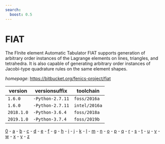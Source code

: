 ```yaml
---
search:
  boost: 0.5
---
```

# FIAT

The FInite element Automatic Tabulator FIAT supports generation of arbitrary order  instances of the Lagrange elements on lines, triangles, and tetrahedra. It is also capable of generating  arbitrary order instances of Jacobi-type quadrature rules on the same element shapes.

*homepage*: <https://bitbucket.org/fenics-project/fiat>

version | versionsuffix | toolchain
--------|---------------|----------
``1.6.0`` | ``-Python-2.7.11`` | ``foss/2016a``
``1.6.0`` | ``-Python-2.7.11`` | ``intel/2016a``
``2018.1.0`` | ``-Python-3.6.4`` | ``foss/2018a``
``2019.1.0`` | ``-Python-3.7.4`` | ``foss/2019b``

[0](../0/index.md) - [a](../a/index.md) - [b](../b/index.md) - [c](../c/index.md) - [d](../d/index.md) - [e](../e/index.md) - [f](../f/index.md) - [g](../g/index.md) - [h](../h/index.md) - [i](../i/index.md) - [j](../j/index.md) - [k](../k/index.md) - [l](../l/index.md) - [m](../m/index.md) - [n](../n/index.md) - [o](../o/index.md) - [p](../p/index.md) - [q](../q/index.md) - [r](../r/index.md) - [s](../s/index.md) - [t](../t/index.md) - [u](../u/index.md) - [v](../v/index.md) - [w](../w/index.md) - [x](../x/index.md) - [y](../y/index.md) - [z](../z/index.md)

